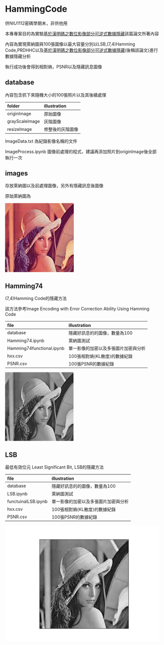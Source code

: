 # HammingCode

供NIU1112密碼學期末，非供他用

本專專案目的為實驗[基於漢明碼之數位影像部分可逆式數據隱藏](https://drive.google.com/drive/folders/1dQJ3-2sDr2R-e-_Uuh7sR7_dr5-P7OxN)該篇論文所著內容

內容為實現萊納圖與100張圖像以最大容量分別以LSB,(7,4)Hamming Code,PRDHHC以及[基於漢明碼之數位影像部分可逆式數據隱藏](https://drive.google.com/drive/folders/1dQJ3-2sDr2R-e-_Uuh7sR7_dr5-P7OxN)(後稱該論文)進行數據隱藏分析

執行成功後會得到相對熵，PSNR以及隱藏訊息圖像


## database

內容包含抓下來隨機大小的100張照片以及其後續處理

| folder | illustration |
| :-- | :-- |
|originImage | 原始圖像|
|grayScaleImage | 灰階圖像|
|resizeImage | 修整後的灰階圖像|

ImageData.txt 為紀錄影像名稱的文件

ImageProcess.ipynb 圖像前處理的程式，建議再添加照片到originImage後全部執行一次

## images

存放萊納圖以及前處理圖像，另外有隱藏訊息後圖像

原始萊納圖為

![Lenna](./images/Lenna.jpeg)

## Hamming74

(7,4)Hamming Code的隱藏方法 

該方法參考Image Encoding with Error Correction Ability Using Hamming Code

| file | illustration |
| :-- | :-- |
| database | 隱藏好訊息的的圖像，數量為100 |
| Hamming74.ipynb | 萊納圖測試 |
| Hamming74functional.ipynb | 單一影像的加密以及多張圖片加密與分析 |
| hxx.csv | 100張相對熵(KL散度)的數據紀錄 |
| PSNR.csv | 100張PSNR的數據紀錄 |

![Lenna](./images/Lenna_Hamming74AfterHide.png)

## LSB

最低有效位元 Least Significant Bit, LSB的隱藏方法

| file | illustration |
| :-- | :-- |
| database | 隱藏好訊息的的圖像，數量為100 |
| LSB.ipynb | 萊納圖測試 |
| functuinalLSB.ipynb | 單一影像的加密以及多張圖片加密與分析 |
| hxx.csv | 100張相對熵(KL散度)的數據紀錄 |
| PSNR.csv | 100張PSNR的數據紀錄 |

![Lenna](./images/LennaAfterLSB.jpg)